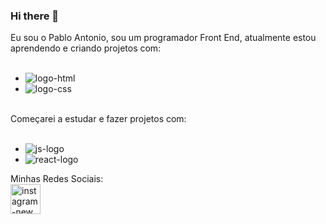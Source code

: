 ### Hi there 👋

Eu sou o Pablo Antonio, sou um programador Front End, atualmente estou aprendendo e criando projetos com:
<br>
<br>
- <img src="https://img.shields.io/badge/HTML5-E34F26?style=for-the-badge&logo=html5&logoColor=white" alt="logo-html"/>
- <img src="https://img.shields.io/badge/CSS3-1572B6?style=for-the-badge&logo=css3&logoColor=white" alt="logo-css"/>
<br>
Começarei a estudar e fazer projetos com:
<br>
<br>

- <img src="https://img.shields.io/badge/JavaScript-323330?style=for-the-badge&logo=javascript&logoColor=F7DF1E" alt="js-logo"/>
- <img src="https://img.shields.io/badge/React-20232A?style=for-the-badge&logo=react&logoColor=61DAFB" alt="react-logo"/>

Minhas Redes Sociais:
<br>
<a href="https://www.instagram.com/pablo_antonio12" target="blank"><img width="48" height="48" src="https://img.icons8.com/fluency/48/instagram-new.png" alt="instagram-new"/>

